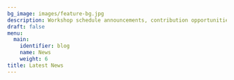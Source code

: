 ```yaml
---
bg_image: images/feature-bg.jpg
description: Workshop schedule announcements, contribution opportunities, and more
draft: false
menu:
  main:
    identifier: blog
    name: News
    weight: 6
title: Latest News
---
```

